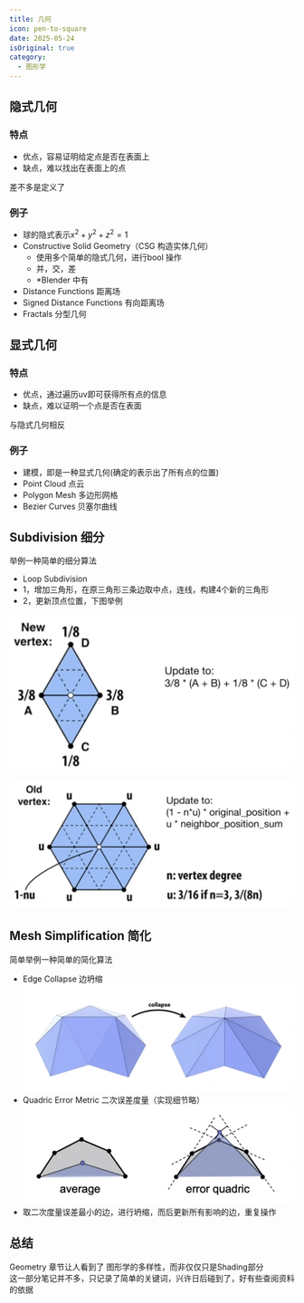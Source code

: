 ```yaml
---
title: 几何
icon: pen-to-square
date: 2025-05-24
isOriginal: true
category:
  - 图形学
---
```



<!-- more -->

## 隐式几何

### 特点

- 优点，容易证明给定点是否在表面上
- 缺点，难以找出在表面上的点

差不多是定义了

### 例子
- 球的隐式表示$x^2+y^2+z^2=1$ 
- Constructive Solid Geometry（CSG 构造实体几何）
	- 使用多个简单的隐式几何，进行bool 操作
	- 并，交，差 
	- *Blender 中有
- Distance Functions 距离场
- Signed Distance Functions 有向距离场
- Fractals 分型几何



## 显式几何

### 特点

- 优点，通过遍历uv即可获得所有点的信息
- 缺点，难以证明一个点是否在表面
  
与隐式几何相反

### 例子

- 建模，即是一种显式几何(确定的表示出了所有点的位置)
- Point Cloud 点云
- Polygon Mesh 多边形网格
- Bezier Curves 贝塞尔曲线

## Subdivision 细分

举例一种简单的细分算法

- Loop Subdivision
- 1，增加三角形，在原三角形三条边取中点，连线，构建4个新的三角形
- 2，更新顶点位置，下图举例

![Loop Subdivision Update Vertex New](./geometry/LoopUpdateVertexNew.png)

![Loop Subdivision Update Vertex Old](./geometry/LoopUpdateVertexOld.png)


## Mesh Simplification 简化

简单举例一种简单的简化算法

- Edge Collapse 边坍缩
![Mesh Collapse](./geometry/MeshCollapse.png)
- Quadric Error Metric 二次误差度量（实现细节略）
![Quadric Error Metric](./geometry/QuadricErrorMetrics.png)
- 取二次度量误差最小的边，进行坍缩，而后更新所有影响的边，重复操作



## 总结

Geometry 章节让人看到了 图形学的多样性，而非仅仅只是Shading部分  
这一部分笔记并不多，只记录了简单的关键词，兴许日后碰到了，好有些查阅资料的依据